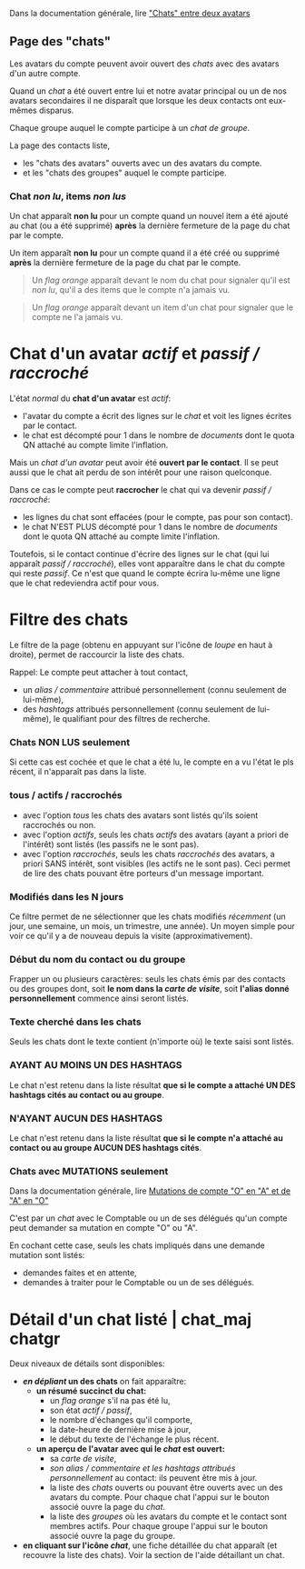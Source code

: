 Dans la documentation générale, lire <a href="$$/appli/contactschats.html" target="_blank">"Chats" entre deux avatars</a>

## Page des "chats"
Les avatars du compte peuvent avoir ouvert des _chats_ avec des avatars d'un autre compte.

Quand un _chat_ a été ouvert entre lui et notre avatar principal ou un de nos avatars secondaires il ne disparaît que lorsque les deux contacts ont eux-mêmes disparus.

Chaque groupe auquel le compte participe à un _chat de groupe_.

La page des contacts liste,
- les "chats des avatars" ouverts avec un des avatars du compte.
- et les "chats des groupes" auquel le compte participe.

### Chat _non lu_, items _non lus_
Un chat apparaît **non lu** pour un compte quand un nouvel item a été ajouté au chat (ou a été supprimé) **après** la dernière fermeture de la page du chat par le compte.

Un item apparaît **non lu** pour un compte quand il a été créé ou supprimé **après** la dernière fermeture de la page du chat par le compte.

> Un _flag orange_ apparaît devant le nom du chat pour signaler qu'il est _non lu_, qu'il a des items que le compte n'a jamais vu.

> Un _flag orange_ apparaît devant un item d'un chat pour signaler que le compte ne l'a jamais vu.

# Chat d'un avatar _actif_ et _passif / raccroché_
L'état _normal_ du **chat d'un avatar** est _actif_:
- l'avatar du compte a écrit des lignes sur le _chat_ et voit les lignes écrites par le contact.
- le chat est décompté pour 1 dans le nombre de _documents_ dont le quota QN attaché au compte limite l'inflation.

Mais un _chat d'un avatar_ peut avoir été **ouvert par le contact**. Il se peut aussi que le chat ait perdu de son intérêt pour une raison quelconque.

Dans ce cas le compte peut **raccrocher** le chat qui va devenir _passif / raccroché_:
- les lignes du chat sont effacées (pour le compte, pas pour son contact).
- le chat N'EST PLUS décompté pour 1 dans le nombre de _documents_ dont le quota QN attaché au compte limite l'inflation.

Toutefois, si le contact continue d'écrire des lignes sur le chat (qui lui apparaît _passif / raccroché_), elles vont apparaître dans le chat du compte qui reste _passif_. Ce n'est que quand le compte écrira lu-même une ligne que le chat redeviendra actif pour vous.

# Filtre des chats
Le filtre de la page (obtenu en appuyant sur l'icône de _loupe_ en haut à droite), permet de raccourcir la liste des chats.

Rappel: Le compte peut attacher à tout contact,
- un _alias / commentaire_ attribué personnellement (connu seulement de lui-même),
- des _hashtags_ attribués personnellement (connu seulement de lui-même), le qualifiant pour des filtres de recherche.

### Chats NON LUS seulement
Si cette cas est cochée et que le chat a été lu, le compte en a vu l'état le pls récent, il n'apparaît pas dans la liste.

### tous / actifs / raccrochés
- avec l'option _tous_ les chats des avatars sont listés qu'ils soient raccrochés ou non.
- avec l'option _actifs_, seuls les chats _actifs_ des avatars (ayant a priori de l'intérêt) sont listés (les passifs ne le sont pas).
- avec l'option _raccrochés_, seuls les chats _raccrochés_ des avatars, a priori SANS intérêt, sont visibles (les actifs ne le sont pas). Ceci permet de lire des chats pouvant être porteurs d'un message important.

### Modifiés dans les N jours
Ce filtre permet de ne sélectionner que les chats modifiés _récemment_ (un jour, une semaine, un mois, un trimestre, une année). Un moyen simple pour voir ce qu'il y a de nouveau depuis la visite (approximativement). 

### Début du nom du contact ou du groupe
Frapper un ou plusieurs caractères: seuls les chats émis par des contacts ou des groupes dont, soit **le nom dans la _carte de visite_**, soit **l'alias donné personnellement** commence ainsi seront listés.

### Texte cherché dans les chats
Seuls les chats dont le texte contient (n'importe où) le texte saisi sont listés.

### AYANT AU MOINS UN DES HASHTAGS
Le chat n'est retenu dans la liste résultat **que si le compte a attaché UN DES hashtags cités au contact ou au groupe**.

### N'AYANT AUCUN DES HASHTAGS
Le chat n'est retenu dans la liste résultat **que si le compte n'a attaché au contact ou au groupe AUCUN DES hashtags cités**.

### Chats avec MUTATIONS seulement
Dans la documentation générale, lire <a href="$$/appli/mutations_oa.html" target="_blank">Mutations de compte "O" en "A" et de "A" en "O"</a>

C'est par un _chat_ avec le Comptable ou un de ses délégués qu'un compte peut demander sa mutation en compte "O" ou "A".

En cochant cette case, seuls les chats impliqués dans une demande mutation sont listés:
- demandes faites et en attente,
- demandes à traiter pour le Comptable ou un de ses délégués.

# Détail d'un chat listé | chat_maj chatgr
Deux niveaux de détails sont disponibles:
- **_en dépliant_ un des chats** on fait apparaître:
  - **un résumé succinct du chat:**
    - un _flag orange_ s'il na pas été lu,
    - son état _actif / passif_,
    - le nombre d'échanges qu'il comporte,
    - la date-heure de dernière mise à jour,
    - le début du texte de l'échange le plus récent.
  - **un aperçu de l'avatar avec qui le _chat_ est ouvert:**
    - sa _carte de visite_,
    - _son alias / commentaire et les hashtags attribués personnellement_ au contact: ils peuvent être mis à jour.
    - la liste des _chats_ ouverts ou pouvant être ouverts avec un des avatars du compte. Pour chaque chat l'appui sur le bouton associé ouvre la page du _chat_.
    - la liste des _groupes_ où les avatars du compte et le contact sont membres actifs. Pour chaque groupe l'appui sur le bouton associé ouvre la page du groupe.
- **en cliquant sur l'icône _chat_**, une fiche détaillée du chat apparaît (et recouvre la liste des chats). Voir la section de l'aide détaillant un chat.
